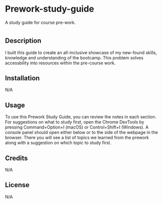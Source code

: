 # Prework-study-guide
A study guide for course pre-work.

# <Prework-Study-Guide>

## Description

I built this guide to create an all-inclusive showcase of my new-found skills, knowledge and understanding of the bootcamp.
This problem solves accessbility into resources within the pre-course work.

## Installation

N/A

## Usage
To use this Prework Study Guide, you can review the notes in each section. For suggestions on what to study first, open the Chrome DevTools by pressing Command+Option+I (macOS) or Control+Shift+I (Windows). A console panel should open either below or to the side of the webpage in the browser. There you will see a list of topics we learned from the prework along with a suggestion on which topic to study first.

## Credits

N/A

## License

N/A
